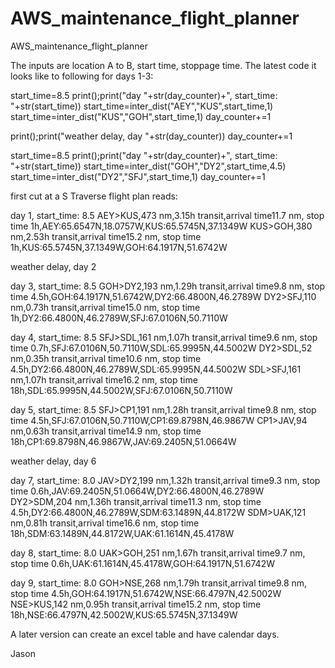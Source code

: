 # AWS_maintenance_flight_planner
AWS_maintenance_flight_planner

The inputs are location A to  B, start time, stoppage time. The latest code it looks like to following for days 1-3:

start_time=8.5
print();print("day "+str(day_counter)+", start_time: "+str(start_time))
start_time=inter_dist("AEY","KUS",start_time,1)
start_time=inter_dist("KUS","GOH",start_time,1)
day_counter+=1

print();print("weather delay, day "+str(day_counter))
day_counter+=1

start_time=8.5
print();print("day "+str(day_counter)+", start_time: "+str(start_time))
start_time=inter_dist("GOH","DY2",start_time,4.5)
start_time=inter_dist("DY2","SFJ",start_time,1)
day_counter+=1

first cut at a S Traverse flight plan reads:

day 1, start_time: 8.5
AEY>KUS,473 nm,3.15h transit,arrival time11.7 nm, stop time 1h,AEY:65.6547N,18.0757W,KUS:65.5745N,37.1349W
KUS>GOH,380 nm,2.53h transit,arrival time15.2 nm, stop time 1h,KUS:65.5745N,37.1349W,GOH:64.1917N,51.6742W

weather delay, day 2

day 3, start_time: 8.5
GOH>DY2,193 nm,1.29h transit,arrival time9.8 nm, stop time 4.5h,GOH:64.1917N,51.6742W,DY2:66.4800N,46.2789W
DY2>SFJ,110 nm,0.73h transit,arrival time15.0 nm, stop time 1h,DY2:66.4800N,46.2789W,SFJ:67.0106N,50.7110W

day 4, start_time: 8.5
SFJ>SDL,161 nm,1.07h transit,arrival time9.6 nm, stop time 0.7h,SFJ:67.0106N,50.7110W,SDL:65.9995N,44.5002W
DY2>SDL,52 nm,0.35h transit,arrival time10.6 nm, stop time 4.5h,DY2:66.4800N,46.2789W,SDL:65.9995N,44.5002W
SDL>SFJ,161 nm,1.07h transit,arrival time16.2 nm, stop time 18h,SDL:65.9995N,44.5002W,SFJ:67.0106N,50.7110W

day 5, start_time: 8.5
SFJ>CP1,191 nm,1.28h transit,arrival time9.8 nm, stop time 4.5h,SFJ:67.0106N,50.7110W,CP1:69.8798N,46.9867W
CP1>JAV,94 nm,0.63h transit,arrival time14.9 nm, stop time 18h,CP1:69.8798N,46.9867W,JAV:69.2405N,51.0664W

weather delay, day 6

day 7, start_time: 8.0
JAV>DY2,199 nm,1.32h transit,arrival time9.3 nm, stop time 0.6h,JAV:69.2405N,51.0664W,DY2:66.4800N,46.2789W
DY2>SDM,204 nm,1.36h transit,arrival time11.3 nm, stop time 4.5h,DY2:66.4800N,46.2789W,SDM:63.1489N,44.8172W
SDM>UAK,121 nm,0.81h transit,arrival time16.6 nm, stop time 18h,SDM:63.1489N,44.8172W,UAK:61.1614N,45.4178W

day 8, start_time: 8.0
UAK>GOH,251 nm,1.67h transit,arrival time9.7 nm, stop time 0.6h,UAK:61.1614N,45.4178W,GOH:64.1917N,51.6742W

day 9, start_time: 8.0
GOH>NSE,268 nm,1.79h transit,arrival time9.8 nm, stop time 4.5h,GOH:64.1917N,51.6742W,NSE:66.4797N,42.5002W
NSE>KUS,142 nm,0.95h transit,arrival time15.2 nm, stop time 18h,NSE:66.4797N,42.5002W,KUS:65.5745N,37.1349W

A later version can create an excel table and have calendar days.

Jason
